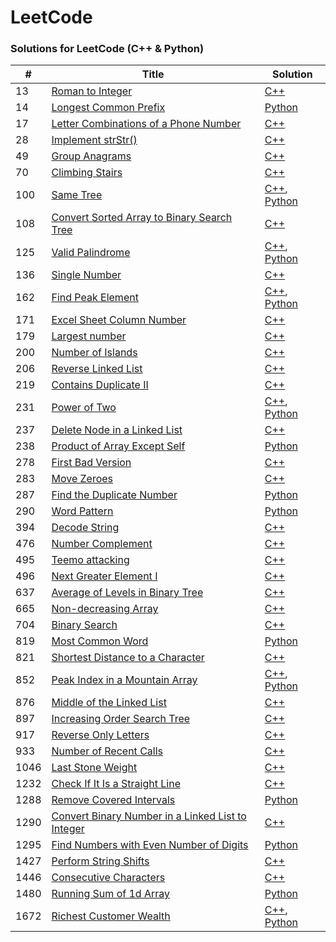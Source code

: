 LeetCode
========

### Solutions for LeetCode (C++ & Python)

| # | Title | Solution |
|---| ----- | -------- |
|13|   [Roman to Integer](https://leetcode.com/problems/roman-to-integer/) | [C++](./cpp/13_roman_to_integer.cpp) |
|14|   [Longest Common Prefix](https://leetcode.com/problems/longest-common-prefix/) | [Python](./python/14_longest_common_prefix.py) |
|17|   [Letter Combinations of a Phone Number](https://leetcode.com/problems/letter-combinations-of-a-phone-number/) | [C++](./cpp/17_letter_combinations_of_a_phone_number.cpp) |
|28|   [Implement strStr()](https://leetcode.com/problems/implement-strstr/) | [C++](./cpp/28_implement_strstr.cpp) |
|49|   [Group Anagrams](https://leetcode.com/problems/group-anagrams/) | [C++](./cpp/49_group_anagrams.cpp) |
|70|   [Climbing Stairs](https://leetcode.com/problems/climbing-stairs/) | [C++](./cpp/70_climbing_stairs.cpp) |
|100|  [Same Tree](https://leetcode.com/problems/same-tree/) | [C++](./cpp/100_same_tree.cpp), [Python](./py/100_same_tree.py) |
|108|  [Convert Sorted Array to Binary Search Tree](https://leetcode.com/problems/convert-sorted-array-to-binary-search-tree/) | [C++](./cpp/108_convert_sorted_array_to_binary_search_tree.cpp) |
|125|  [Valid Palindrome](https://leetcode.com/problems/valid-palindrome/) | [C++](./cpp/125_valid_palindrome.cpp), [Python](./python/125_valid_palindrome.py) |
|136|  [Single Number](https://leetcode.com/problems/single-number/) | [C++](./cpp/136_single_number.cpp) |
|162|  [Find Peak Element](https://leetcode.com/problems/find-peak-element/) | [C++](./cpp/162_find_peak_element.cpp), [Python](./python/162_find_peak_element.py) |
|171|  [Excel Sheet Column Number](https://leetcode.com/problems/excel-sheet-column-number/) | [C++](./cpp/171_excel_sheet_column_number.cpp) |
|179|  [Largest number](https://leetcode.com/problems/largest-number/) | [C++](./cpp/179_largest_number.cpp) |
|200|  [Number of Islands](https://leetcode.com/problems/number-of-islands/) | [C++](./cpp/200_number_of_islands.cpp) |
|206|  [Reverse Linked List](https://leetcode.com/problems/reverse-linked-list/) | [C++](./cpp/206_reverse_linked_list.cpp) |
|219|  [Contains Duplicate II](https://leetcode.com/problems/contains-duplicate-ii/) | [C++](./cpp/219_contains_duplicate_ii.cpp) |
|231|  [Power of Two](https://leetcode.com/problems/power-of-two/) | [C++](./cpp/231_power_of_two.cpp), [Python](./python/231_power_of_two.py) |
|237|  [Delete Node in a Linked List](https://leetcode.com/problems/delete-node-in-a-linked-list/) | [C++](./cpp/237_delete_node_in_a_linked_list.cpp) |
|238|  [Product of Array Except Self](https://leetcode.com/problems/product-of-array-except-self/) | [Python](./python/238_product_of_array_except_self.py) |
|278|  [First Bad Version](https://leetcode.com/problems/first-bad-version/) | [C++](./cpp/278_first_bad_version.cpp) |
|283|  [Move Zeroes](https://leetcode.com/problems/move-zeroes/) | [C++](./cpp/283_move_zeroes.cpp) |
|287|  [Find the Duplicate Number](https://leetcode.com/problems/find-the-duplicate-number/) | [Python](./python/287_find_the_duplicate_number.py) |
|290|  [Word Pattern](https://leetcode.com/problems/word-pattern/) | [Python](./python/290_word_pattern.py) |
|394|  [Decode String](https://leetcode.com/problems/decode-string/) | [C++](./cpp/394_decode_string.cpp) |
|476|  [Number Complement](https://leetcode.com/problems/number-complement/) | [C++](./cpp/476_number_complement.cpp) |
|495|  [Teemo attacking](https://leetcode.com/problems/teemo-attacking/) | [C++](./cpp/495_teemo_attacking.cpp) |
|496|  [Next Greater Element I](https://leetcode.com/problems/next-greater-element-i/) | [C++](./cpp/496_next_greater_element_i.cpp) |
|637|  [Average of Levels in Binary Tree](https://leetcode.com/problems/average-of-levels-in-binary-tree/) | [C++](./cpp/637_average_of_levels_in_binary_tree.cpp) |
|665|  [Non-decreasing Array](https://leetcode.com/problems/non-decreasing-array/) | [C++](./cpp/665_non_decreasing_array.cpp) |
|704|  [Binary Search](https://leetcode.com/problems/binary-search/) | [C++](./cpp/704_binary_search.cpp) |
|819|  [Most Common Word](https://leetcode.com/problems/most-common-word/) | [Python](./python/819_most_common_word.py) |
|821|  [Shortest Distance to a Character](https://leetcode.com/problems/shortest-distance-to-a-character/) | [C++](./cpp/821_shortest_distance_to_a_character.cpp) |
|852|  [Peak Index in a Mountain Array](https://leetcode.com/problems/peak-index-in-a-mountain-array/) | [C++](./cpp/852_peak_index_in_a_mountain_array.cpp), [Python](./python/852_peak_index_in_a_mountain_array.py) |
|876|  [Middle of the Linked List](https://leetcode.com/problems/middle-of-the-linked-list/) | [C++](./cpp/876_middle_of_the_linked_list.cpp) |
|897|  [Increasing Order Search Tree](https://leetcode.com/problems/increasing-order-search-tree/) | [C++](./cpp/897_increasing_order_search_tree.cpp) |
|917|  [Reverse Only Letters](https://leetcode.com/problems/reverse-only-letters/) | [C++](./cpp/917_reverse_only_letters.cpp) |
|933|  [Number of Recent Calls](https://leetcode.com/problems/number-of-recent-calls/) | [C++](./cpp/933_number_of_recent_calls.cpp) |
|1046| [Last Stone Weight](https://leetcode.com/problems/last-stone-weight/) | [C++](./cpp/1046_last_stone_weight.cpp) |
|1232| [Check If It Is a Straight Line](https://leetcode.com/problems/check-if-it-is-a-straight-line/) | [C++](./cpp/1232_check_if_it_is_a_straight_line.cpp) |	
|1288| [Remove Covered Intervals](https://leetcode.com/problems/remove-covered-intervals/) | [Python](./python/1288_remove_covered_intervals.py) |
|1290| [Convert Binary Number in a Linked List to Integer](https://leetcode.com/problems/convert-binary-number-in-a-linked-list-to-integer/) | [C++](./cpp/1290_convert_binary_number_in_a_linked_list_to_integer.cpp) |
|1295| [Find Numbers with Even Number of Digits](https://leetcode.com/problems/find-numbers-with-even-number-of-digits/) | [Python](./python/1295_find_numbers_with_even_number_of_digits.py) |	
|1427| [Perform String Shifts](https://leetcode.com/problems/perform-string-shifts/) | [C++](./cpp/1427_perform_string_shifts.cpp) |
|1446| [Consecutive Characters](https://leetcode.com/problems/consecutive-characters/) | [C++](./cpp/1446_consecutive_characters.cpp) |
|1480| [Running Sum of 1d Array](https://leetcode.com/problems/running-sum-of-1d-array/) | [Python](./python/1480_running_sum_of_1d_array.py) |
|1672| [Richest Customer Wealth](https://leetcode.com/problems/richest-customer-wealth/) | [C++](./cpp/1672_richest_customer_wealth.cpp), [Python](./python/1672_richest_customer_wealth.py) |
